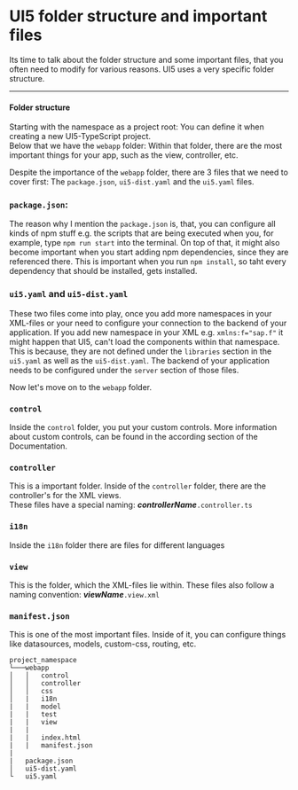 # UI5 folder structure and important files

Its time to talk about the folder structure and some important files, that you often need to modify for various reasons. UI5 uses a very specific folder structure.

---

#### Folder structure

Starting with the namespace as a project root: You can define it when creating a new UI5-TypeScript project.  
Below that we have the `webapp` folder: Within that folder, there are the most important things for your app, such as the view, controller, etc.  

Despite the importance of the `webapp` folder, there are 3 files that we need to cover first: The `package.json`, `ui5-dist.yaml` and the `ui5.yaml` files.

### `package.json`:
The reason why I mention the `package.json` is, that, you can configure all kinds of npm stuff e.g. the scripts that are being executed when you, for example, type `npm run start` into the terminal. On top of that, it might also become important when you start adding npm dependencies, since they are referenced there. This is important when you run `npm install`, so taht every dependency that should be installed, gets installed.

### `ui5.yaml` and `ui5-dist.yaml`
These two files come into play, once you add more namespaces in your XML-files or your need to configure your connection to the backend of your application. If you add new namespace in your XML e.g. `xmlns:f="sap.f"` it might happen that UI5, can't load the components within that namespace. This is because, they are not defined under the `libraries` section in the `ui5.yaml` as well as the `ui5-dist.yaml`. The backend of your application needs to be configured under the `server` section of those files.

Now let's move on to the `webapp` folder.

### `control`
Inside the `control` folder, you put your custom controls. More information about custom controls, can be found in the according section of the Documentation.

### `controller`
This is a important folder. Inside of the `controller` folder, there are the controller's for the XML views.  
These files have a special naming: ___controllerName___`.controller.ts`

### `i18n`
Inside the `i18n` folder there are files for different languages

### `view`
This is the folder, which the XML-files lie within. These files also follow a naming convention: ___viewName___`.view.xml`

### `manifest.json`
This is one of the most important files. Inside of it, you can configure things like datasources, models, custom-css, routing, etc.

```
project_namespace
└───webapp
│   │   control
│   │   controller
│   │   css
│   |   i18n
|   |   model
|   |   test
|   |   view
|   |   
|   |   index.html
|   |   manifest.json
|      
|   package.json
│   ui5-dist.yaml
└   ui5.yaml
```